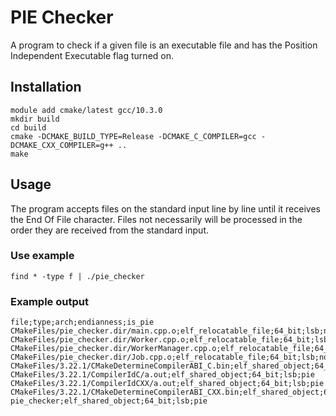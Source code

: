 # PIE Checker

A program to check if a given file is an executable file and has the Position Independent Executable flag turned on.

## Installation

    module add cmake/latest gcc/10.3.0
    mkdir build
    cd build
    cmake -DCMAKE_BUILD_TYPE=Release -DCMAKE_C_COMPILER=gcc -DCMAKE_CXX_COMPILER=g++ ..
    make

## Usage

The program accepts files on the standard input line by line until it receives the End Of File character. Files not necessarily
will be processed in the order they are received from the standard input.

### Use example

    find * -type f | ./pie_checker

### Example output

    file;type;arch;endianness;is_pie
    CMakeFiles/pie_checker.dir/main.cpp.o;elf_relocatable_file;64_bit;lsb;not_pie
    CMakeFiles/pie_checker.dir/Worker.cpp.o;elf_relocatable_file;64_bit;lsb;not_pie
    CMakeFiles/pie_checker.dir/WorkerManager.cpp.o;elf_relocatable_file;64_bit;lsb;not_pie
    CMakeFiles/pie_checker.dir/Job.cpp.o;elf_relocatable_file;64_bit;lsb;not_pie
    CMakeFiles/3.22.1/CMakeDetermineCompilerABI_C.bin;elf_shared_object;64_bit;lsb;pie
    CMakeFiles/3.22.1/CompilerIdC/a.out;elf_shared_object;64_bit;lsb;pie
    CMakeFiles/3.22.1/CompilerIdCXX/a.out;elf_shared_object;64_bit;lsb;pie
    CMakeFiles/3.22.1/CMakeDetermineCompilerABI_CXX.bin;elf_shared_object;64_bit;lsb;pie
    pie_checker;elf_shared_object;64_bit;lsb;pie
